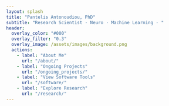 ```yaml
---
layout: splash
title: "Pantelis Antonoudiou, PhD"
subtitle: "Research Scientist · Neuro · Machine Learning · "
header:
  overlay_color: "#000"
  overlay_filter: "0.3"
  overlay_image: /assets/images/background.png
  actions:
    - label: "About Me"
      url: "/about/"
    - label: "Ongoing Projects"
      url: "/ongoing_projects/"
    - label: "View Software Tools"
      url: "/software/"
    - label: "Explore Research"
      url: "/research/"
---
```


